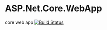 # ASP.Net.Core.WebApp
core web app
[![Build Status](https://sergeydzyuban.visualstudio.com/Azure/_apis/build/status/SergeyDz.ASP.Net.Core.WebApp?branchName=main)](https://sergeydzyuban.visualstudio.com/Azure/_build/latest?definitionId=6&branchName=main)
